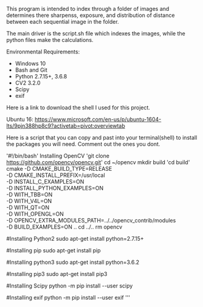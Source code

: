 This program is intended to index through a folder of images and
determines there sharpenss, exposure, and distribution of distance
between each sequential image in the folder.

The main driver is the script.sh file which indexes the images, while
the python files make the calculations.

Environmental Requirements:
+ Windows 10
+ Bash and Git
+ Python 2.7.15+, 3.6.8
+ CV2 3.2.0
+ Scipy
+ exif

Here is a link to download the shell I used for this project.

Ubuntu 16: https://www.microsoft.com/en-us/p/ubuntu-1604-lts/9pjn388hp8c9?activetab=pivot:overviewtab

Here is a script that you can copy and past into your terminal(shell) to
install the packages you will need. Comment out the ones you dont.

'#!/bin/bash'
Installing OpenCV
'git clone https://github.com/opencv/opencv.git'
cd ~/opencv
mkdir build
'cd build'
cmake -D CMAKE_BUILD_TYPE=RELEASE \
      -D CMAKE_INSTALL_PREFIX=/usr/local \
      -D INSTALL_C_EXAMPLES=ON \
      -D INSTALL_PYTHON_EXAMPLES=ON \
      -D WITH_TBB=ON \
      -D WITH_V4L=ON \
      -D WITH_QT=ON \
      -D WITH_OPENGL=ON \
      -D OPENCV_EXTRA_MODULES_PATH=../../opencv_contrib/modules \
      -D BUILD_EXAMPLES=ON ..
cd ../..
rm opencv

#Installing Python2
sudo apt-get install python=2.7.15+

#Installing pip
sudo apt-get install pip

#Installing python3
sudo apt-get install python=3.6.2

#Installing pip3
sudo apt-get install pip3

#Installing Scipy
python -m pip install --user scipy

#Installing exif
python -m pip install --user exif
'''






